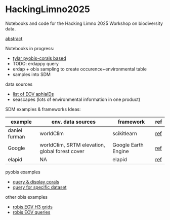 # HackingLimno2025
Notebooks and code for the Hacking Limno 2025 Workshop on biodiversity data.

[abstract](https://docs.google.com/document/d/1MUzUd9bXD4eNiDiEqdbZ7VlchHqBCh-QKscqf4aqxTg/edit?tab=t.0)

Notebooks in progress:
* [tylar pyobis-corals based](https://colab.research.google.com/drive/1L8XN3KKgfwC-32axxv3tspX0-e2CQhGd?usp=sharing)
* TODO: erdappy query
* erdap + obis sampling to create occurence+environmental table
* samples into SDM

data sources
* [list of EOV aphiaIDs](https://github.com/ioos/marine_life_data_network/blob/main/eov_taxonomy/IdentifierList.csv)
* seascapes (lots of environmental information in one product)

SDM examples & frameworks
Ideas:

example       | env. data sources                              | framework           | ref
------------- | ---------------------------------------------- | ------------------- | ---------
daniel furman | worldClim                                      | scikitlearn         | [ref](https://daniel-furman.github.io/Python-species-distribution-modeling/)
Google        | worldClim, SRTM elevation, global forest cover | Google Earth Engine | [ref](https://developers.google.com/earth-engine/tutorials/community/species-distribution-modeling/species-distribution-modeling)
elapid        | NA                                             | elapid              | [ref](https://github.com/earth-chris/elapid)
 

pyobis examples
* [query & display corals](https://github.com/iobis/pyobis/blob/main/notebooks/biodiversity_mapping.ipynb)
* [query for specific dataset](https://ioos.github.io/ioos_code_lab/content/code_gallery/data_access_notebooks/2022-11-23_pyobis_example.html)

other obis examples
* [robis EOV H3 grids](https://github.com/NOAA-GIS4Ocean/BioEco_EOV/blob/main/EOV_obisindicators_hex.R)
* [robis EOV queries](https://ioos.github.io/ioos_code_lab/content/code_gallery/data_analysis_and_visualization_notebooks/2024-09-13-OBIS_EOVs.html)
